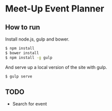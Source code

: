 # Meet-Up Event Planner

##  How to run

Install node.js, gulp and bower.

```sh
$ npm install
$ bower install
$ npm install -g gulp
```

And serve up a local version of the site with gulp.

```sh
$ gulp serve
```

## TODO

* Search for event
